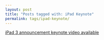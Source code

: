 ```yaml
---
layout: post
title: "Posts tagged with: iPad Keynote"
permalink: tags/ipad-keynote/
---
```

[iPad 3 announcement keynote video available](/2012/03/ipad-3-announcement-video-available)
